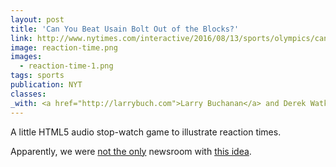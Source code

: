 ```yaml
---
layout: post
title: 'Can You Beat Usain Bolt Out of the Blocks?'
link: http://www.nytimes.com/interactive/2016/08/13/sports/olympics/can-you-beat-usain-bolt-out-of-the-blocks.html
image: reaction-time.png
images:
  - reaction-time-1.png
tags: sports
publication: NYT
classes:
_with: <a href="http://larrybuch.com">Larry Buchanan</a> and Derek Watkins
---
```


A little HTML5 audio stop-watch game to illustrate reaction times.

Apparently, we were [not the only](https://ig.ft.com/on-your-marks/) newsroom with [this idea](http://graphics.wsj.com/armchair-olympian/track/).
